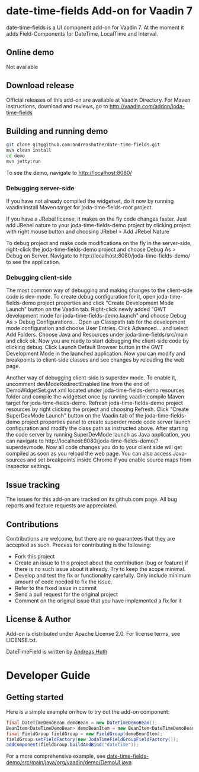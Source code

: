 # date-time-fields Add-on for Vaadin 7

date-time-fields is a UI component add-on for Vaadin 7. At the moment it adds Field-Components for DateTime, LocalTime and Interval.

## Online demo

Not available

## Download release

Official releases of this add-on are available at Vaadin Directory. For Maven instructions, download and reviews, go to http://vaadin.com/addon/joda-time-fields

## Building and running demo

```bash
git clone git@github.com:andreashuthe/date-time-fields.git
mvn clean install
cd demo
mvn jetty:run
```

To see the demo, navigate to <http://localhost:8080/>

### Debugging server-side

If you have not already compiled the widgetset, do it now by running vaadin:install Maven target for joda-time-fields-root project.

If you have a JRebel license, it makes on the fly code changes faster. Just add JRebel nature to your joda-time-fields-demo project by clicking project with right mouse button and choosing JRebel > Add JRebel Nature

To debug project and make code modifications on the fly in the server-side, right-click the joda-time-fields-demo project and choose Debug As > Debug on Server. Navigate to http://localhost:8080/joda-time-fields-demo/ to see the application.

### Debugging client-side

The most common way of debugging and making changes to the client-side code is dev-mode. To create debug configuration for it, open joda-time-fields-demo project properties and click "Create Development Mode Launch" button on the Vaadin tab. Right-click newly added "GWT development mode for joda-time-fields-demo.launch" and choose Debug As > Debug Configurations... Open up Classpath tab for the development mode configuration and choose User Entries. Click Advanced... and select Add Folders. Choose Java and Resources under joda-time-fields/src/main and click ok. Now you are ready to start debugging the client-side code by clicking debug. Click Launch Default Browser button in the GWT Development Mode in the launched application. Now you can modify and breakpoints to client-side classes and see changes by reloading the web page. 

Another way of debugging client-side is superdev mode. To enable it, uncomment devModeRedirectEnabled line from the end of DemoWidgetSet.gwt.xml located under joda-time-fields-demo resources folder and compile the widgetset once by running vaadin:compile Maven target for joda-time-fields-demo. Refresh joda-time-fields-demo project resources by right clicking the project and choosing Refresh. Click "Create SuperDevMode Launch" button on the Vaadin tab of the joda-time-fields-demo project properties panel to create superder mode code server launch configuration and modify the class path as instructed above. After starting the code server by running SuperDevMode launch as Java application, you can navigate to http://localhost:8080/joda-time-fields-demo/?superdevmode. Now all code changes you do to your client side will get compiled as soon as you reload the web page. You can also access Java-sources and set breakpoints inside Chrome if you enable source maps from inspector settings. 

## Issue tracking

The issues for this add-on are tracked on its github.com page. All bug reports and feature requests are appreciated. 

## Contributions

Contributions are welcome, but there are no guarantees that they are accepted as such. Process for contributing is the following:
- Fork this project
- Create an issue to this project about the contribution (bug or feature) if there is no such issue about it already. Try to keep the scope minimal.
- Develop and test the fix or functionality carefully. Only include minimum amount of code needed to fix the issue.
- Refer to the fixed issue in commit
- Send a pull request for the original project
- Comment on the original issue that you have implemented a fix for it

## License & Author

Add-on is distributed under Apache License 2.0. For license terms, see LICENSE.txt.

DateTimeField is written by [Andreas Huth](https://github.com/andreashuthe)

# Developer Guide

## Getting started

Here is a simple example on how to try out the add-on component:

```java
final DateTimeDemoBean demoBean = new DateTimeDemoBean();
BeanItem<DateTimeDemoBean> demoBeanItem = new BeanItem<DateTimeDemoBean>(demoBean);
final FieldGroup fieldGroup = new FieldGroup(demoBeanItem);
fieldGroup.setFieldFactory(new JodaTimeFieldGroupFieldFactory());
addComponent(fieldGroup.buildAndBind("dateTime"));
```

For a more comprehensive example, see [date-time-fields-demo/src/main/java/org/vaadin/demo/DemoUI.java](../../blob/master/date-time-fields-demo/src/main/java/org/vaadin/demo/DemoUI.java)
